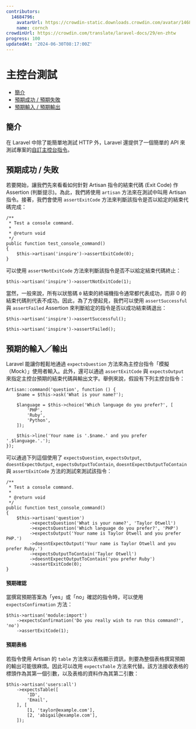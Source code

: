 ```yaml
---
contributors:
  14684796:
    avatarUrl: https://crowdin-static.downloads.crowdin.com/avatar/14684796/medium/60f7dc21ec0bf9cfcb61983640bb4809_default.png
    name: cornch
crowdinUrl: https://crowdin.com/translate/laravel-docs/29/en-zhtw
progress: 100
updatedAt: '2024-06-30T08:17:00Z'
---
```


# 主控台測試

- [簡介](#introduction)
- [預期成功 / 預期失敗](#success-failure-expectations)
- [預期輸入 / 預期輸出](#input-output-expectations)

<a name="introduction"></a>

## 簡介

在 Laravel 中除了能簡單地測試 HTTP 外，Laravel 還提供了一個簡單的 API 來測試專案的[自訂主控台指令](/docs/{{version}}/artisan)。

<a name="success-failure-expectations"></a>

## 預期成功 / 失敗

若要開始，讓我們先來看看如何針對 Artisan 指令的結束代碼 (Exit Code) 作 Assertion (判斷提示)。為此，我們將使用 `artisan` 方法來在測試中叫用 Artisan 指令。接著，我們會使用 `assertExitCode` 方法來判斷該指令是否以給定的結束代碼完成：

    /**
     * Test a console command.
     *
     * @return void
     */
    public function test_console_command()
    {
        $this->artisan('inspire')->assertExitCode(0);
    }

可以使用 `assertNotExitCode` 方法來判斷該指令是否不以給定結束代碼終止：

    $this->artisan('inspire')->assertNotExitCode(1);

當然，一般來說，所有以狀態碼 `0` 結束的終端機指令通常都代表成功，而非 0 的結束代碼則代表不成功。因此，為了方便起見，我們可以使用 `assertSuccessful` 與 `assertFailed` Assertion 來判斷給定的指令是否以成功結束碼退出：

    $this->artisan('inspire')->assertSuccessful();
    
    $this->artisan('inspire')->assertFailed();

<a name="input-output-expectations"></a>

## 預期的輸入／輸出

Laravel 能讓你輕鬆地通過 `expectsQuestion` 方法來為主控台指令「模擬（Mock）」使用者輸入。此外，還可以通過 `assertExitCode` 與 `expectsOutput` 來指定主控台預期的結束代碼與輸出文字。舉例來說，假設有下列主控台指令：

    Artisan::command('question', function () {
        $name = $this->ask('What is your name?');
    
        $language = $this->choice('Which language do you prefer?', [
            'PHP',
            'Ruby',
            'Python',
        ]);
    
        $this->line('Your name is '.$name.' and you prefer '.$language.'.');
    });

可以通過下列這個使用了 `expectsQuestion`, `expectsOutput`, `doesntExpectOutput`, `expectsOutputToContain`, `doesntExpectOutputToContain` 與 `assertExitCode` 方法的測試來測試該指令：

    /**
     * Test a console command.
     *
     * @return void
     */
    public function test_console_command()
    {
        $this->artisan('question')
             ->expectsQuestion('What is your name?', 'Taylor Otwell')
             ->expectsQuestion('Which language do you prefer?', 'PHP')
             ->expectsOutput('Your name is Taylor Otwell and you prefer PHP.')
             ->doesntExpectOutput('Your name is Taylor Otwell and you prefer Ruby.')
             ->expectsOutputToContain('Taylor Otwell')
             ->doesntExpectOutputToContain('you prefer Ruby')
             ->assertExitCode(0);
    }

<a name="confirmation-expectations"></a>

#### 預期確認

當撰寫預期答案為「yes」或「no」確認的指令時，可以使用 `expectsConfirmation` 方法：

    $this->artisan('module:import')
        ->expectsConfirmation('Do you really wish to run this command?', 'no')
        ->assertExitCode(1);

<a name="table-expectations"></a>

#### 預期表格

若指令使用 Artisan 的 `table` 方法來以表格顯示資訊，則要為整個表格撰寫預期的輸出可能很麻煩。因此可以改用 `expectsTable` 方法來代替。該方法接收表格的標頭作為其第一個引數，以及表格的資料作為其第二引數：

    $this->artisan('users:all')
        ->expectsTable([
            'ID',
            'Email',
        ], [
            [1, 'taylor@example.com'],
            [2, 'abigail@example.com'],
        ]);
